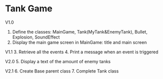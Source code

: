 # Tank Game
V1.0
1. Define the classes: MainGame, Tank(MyTank&EnemyTank), Bullet, Explosion, SoundEffect
2. Display the main game screen in MainGame: title and main screen

V1.1
3. Retrieve all the events
4. Print a message when an event is triggered

V2.0
5. Display a text of the amount of enemy tanks

V2.1
6. Create Base parent class
7. Complete Tank class